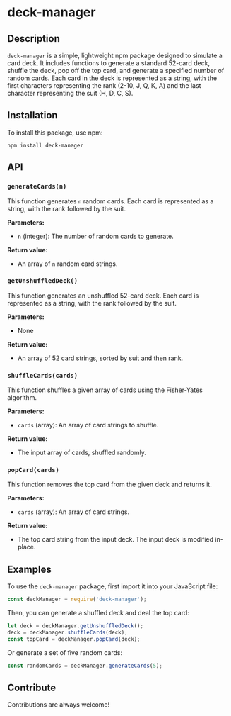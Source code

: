 # deck-manager

## Description

`deck-manager` is a simple, lightweight npm package designed to simulate a card deck. It includes functions to generate a standard 52-card deck, shuffle the deck, pop off the top card, and generate a specified number of random cards. Each card in the deck is represented as a string, with the first characters representing the rank (2-10, J, Q, K, A) and the last character representing the suit (H, D, C, S).

## Installation

To install this package, use npm:

```shell
npm install deck-manager
```

## API

### `generateCards(n)`

This function generates `n` random cards. Each card is represented as a string, with the rank followed by the suit.

**Parameters:**

- `n` (integer): The number of random cards to generate.

**Return value:**

- An array of `n` random card strings.

### `getUnshuffledDeck()`

This function generates an unshuffled 52-card deck. Each card is represented as a string, with the rank followed by the suit.

**Parameters:**

- None

**Return value:**

- An array of 52 card strings, sorted by suit and then rank.

### `shuffleCards(cards)`

This function shuffles a given array of cards using the Fisher-Yates algorithm.

**Parameters:**

- `cards` (array): An array of card strings to shuffle.

**Return value:**

- The input array of cards, shuffled randomly.

### `popCard(cards)`

This function removes the top card from the given deck and returns it.

**Parameters:**

- `cards` (array): An array of card strings.

**Return value:**

- The top card string from the input deck. The input deck is modified in-place.

## Examples

To use the `deck-manager` package, first import it into your JavaScript file:

```javascript
const deckManager = require('deck-manager');
```

Then, you can generate a shuffled deck and deal the top card:

```javascript
let deck = deckManager.getUnshuffledDeck();
deck = deckManager.shuffleCards(deck);
const topCard = deckManager.popCard(deck);
```

Or generate a set of five random cards:

```javascript
const randomCards = deckManager.generateCards(5);
```

## Contribute

Contributions are always welcome!

